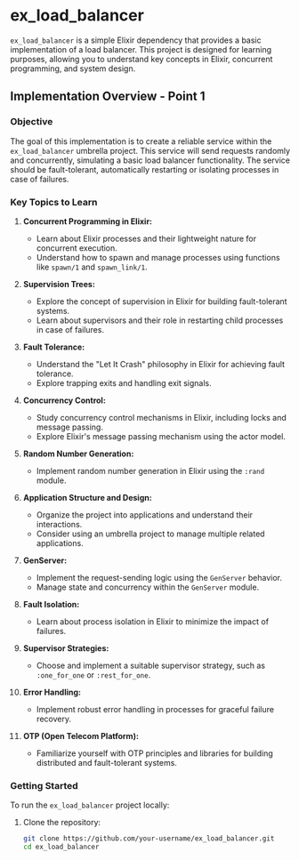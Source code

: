 # ex_load_balancer

`ex_load_balancer` is a simple Elixir dependency that provides a basic implementation of a load balancer. This project is designed for learning purposes, allowing you to understand key concepts in Elixir, concurrent programming, and system design.

## Implementation Overview - Point 1

### Objective

The goal of this implementation is to create a reliable service within the `ex_load_balancer` umbrella project. This service will send requests randomly and concurrently, simulating a basic load balancer functionality. The service should be fault-tolerant, automatically restarting or isolating processes in case of failures.

### Key Topics to Learn

1. **Concurrent Programming in Elixir:**
   - Learn about Elixir processes and their lightweight nature for concurrent execution.
   - Understand how to spawn and manage processes using functions like `spawn/1` and `spawn_link/1`.

2. **Supervision Trees:**
   - Explore the concept of supervision in Elixir for building fault-tolerant systems.
   - Learn about supervisors and their role in restarting child processes in case of failures.

3. **Fault Tolerance:**
   - Understand the "Let It Crash" philosophy in Elixir for achieving fault tolerance.
   - Explore trapping exits and handling exit signals.

4. **Concurrency Control:**
   - Study concurrency control mechanisms in Elixir, including locks and message passing.
   - Explore Elixir's message passing mechanism using the actor model.

5. **Random Number Generation:**
   - Implement random number generation in Elixir using the `:rand` module.

6. **Application Structure and Design:**
   - Organize the project into applications and understand their interactions.
   - Consider using an umbrella project to manage multiple related applications.

7. **GenServer:**
   - Implement the request-sending logic using the `GenServer` behavior.
   - Manage state and concurrency within the `GenServer` module.

8. **Fault Isolation:**
   - Learn about process isolation in Elixir to minimize the impact of failures.

9. **Supervisor Strategies:**
   - Choose and implement a suitable supervisor strategy, such as `:one_for_one` or `:rest_for_one`.

10. **Error Handling:**
    - Implement robust error handling in processes for graceful failure recovery.

11. **OTP (Open Telecom Platform):**
    - Familiarize yourself with OTP principles and libraries for building distributed and fault-tolerant systems.

### Getting Started

To run the `ex_load_balancer` project locally:

1. Clone the repository:

   ```bash
   git clone https://github.com/your-username/ex_load_balancer.git
   cd ex_load_balancer


